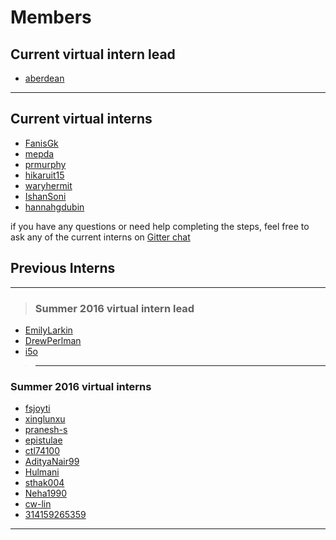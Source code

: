 # Members
## Current virtual intern lead
* [aberdean](aberdean.md)

---
## Current virtual interns
* [FanisGk](FanisGk.md)
* [mepda](mepda.md)
* [prmurphy](prmurphy.md)
* [hikaruit15](hikaruit15.md)
* [waryhermit](waryhermit.md)
* [IshanSoni](IshanSoni.md)
* [hannahgdubin](hannahgdubin.md)


if you have any questions or need help completing the steps, feel free to ask any of the current interns on [Gitter chat](https://gitter.im/open-learning-exchange/chat)

## Previous Interns
---
>### Summer 2016 virtual intern lead
* [EmilyLarkin](EmilyLarkin.md)
* [DrewPerlman](DrewPerlman.md)
* [i5o](i5o.md)

>---
### Summer 2016 virtual interns
* [fsjoyti](fsjoyti.md)
* [xinglunxu](xinglunxu.md)
* [pranesh-s](pranesh-s.md)
* [epistulae](epistulae.md)
* [ctl74100](ctl74100.md)
* [AdityaNair99](AdityaNair99.md)
* [Hulmani](Hulmani.md)
* [sthak004](sthak004.md)
* [Neha1990](Neha1990.md)
* [cw-lin](cw-lin.md)
* [314159265359](314159265359.md)

---
